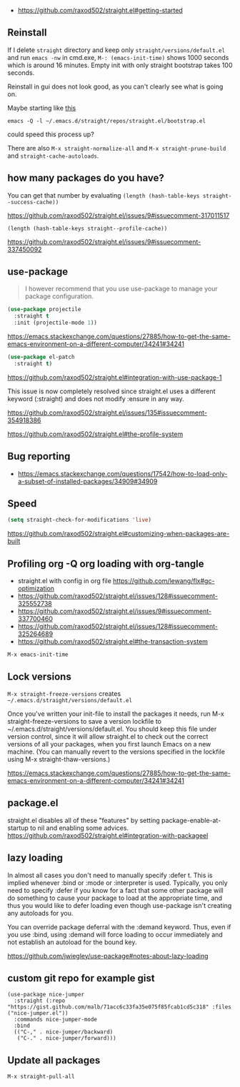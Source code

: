 - https://github.com/raxod502/straight.el#getting-started

## Reinstall

If I delete `straight` directory and keep only `straight/versions/default.el` and run `emacs -nw` in cmd.exe, `M-: (emacs-init-time)` shows 1000 seconds which is around 16 minutes. Empty init with only straight bootstrap takes 100 seconds.

Reinstall in gui does not look good, as you can't clearly see what is going on.

Maybe starting like [this](https://github.com/raxod502/straight.el#using-straightel-to-reproduce-bugs)

`emacs -Q -l ~/.emacs.d/straight/repos/straight.el/bootstrap.el`

could speed this process up?

There are also `M-x straight-normalize-all` and `M-x straight-prune-build` and `straight-cache-autoloads`.

##  how many packages do you have?

You can get that number by evaluating `(length (hash-table-keys straight--success-cache))`

https://github.com/raxod502/straight.el/issues/9#issuecomment-317011517

`(length (hash-table-keys straight--profile-cache))`

https://github.com/raxod502/straight.el/issues/9#issuecomment-337450092

## use-package

>I however recommend that you use use-package to manage your package configuration.

```lisp
(use-package projectile
  :straight t
  :init (projectile-mode 1))
```

https://emacs.stackexchange.com/questions/27885/how-to-get-the-same-emacs-environment-on-a-different-computer/34241#34241

```lisp
(use-package el-patch
  :straight t)
```

https://github.com/raxod502/straight.el#integration-with-use-package-1

This issue is now completely resolved since straight.el uses a different keyword (:straight) and does not modify :ensure in any way.

https://github.com/raxod502/straight.el/issues/135#issuecomment-354918386

https://github.com/raxod502/straight.el#the-profile-system

## Bug reporting

- https://emacs.stackexchange.com/questions/17542/how-to-load-only-a-subset-of-installed-packages/34909#34909

## Speed

```lisp
(setq straight-check-for-modifications 'live)
```

https://github.com/raxod502/straight.el#customizing-when-packages-are-built

## Profiling org -Q org loading with org-tangle

- straight.el with config in org file https://github.com/lewang/flx#gc-optimization
- https://github.com/raxod502/straight.el/issues/128#issuecomment-325552738
- https://github.com/raxod502/straight.el/issues/9#issuecomment-337700460
- https://github.com/raxod502/straight.el/issues/128#issuecomment-325264689
- https://github.com/raxod502/straight.el#the-transaction-system

`M-x emacs-init-time`

## Lock versions

`M-x straight-freeze-versions` creates `~/.emacs.d/straight/versions/default.el`


Once you've written your init-file to install the packages it needs, run M-x straight-freeze-versions to save a version lockfile to ~/.emacs.d/straight/versions/default.el. You should keep this file under version control, since it will allow straight.el to check out the correct versions of all your packages, when you first launch Emacs on a new machine. (You can manually revert to the versions specified in the lockfile using M-x straight-thaw-versions.)

https://emacs.stackexchange.com/questions/27885/how-to-get-the-same-emacs-environment-on-a-different-computer/34241#34241

## package.el

straight.el disables all of these "features" by setting package-enable-at-startup to nil and enabling some advices. https://github.com/raxod502/straight.el#integration-with-packageel

## lazy loading

In almost all cases you don't need to manually specify :defer t. This is implied whenever :bind or :mode or :interpreter is used. Typically, you only need to specify :defer if you know for a fact that some other package will do something to cause your package to load at the appropriate time, and thus you would like to defer loading even though use-package isn't creating any autoloads for you.

You can override package deferral with the :demand keyword. Thus, even if you use :bind, using :demand will force loading to occur immediately and not establish an autoload for the bound key.

https://github.com/jwiegley/use-package#notes-about-lazy-loading

## custom git repo for example gist

```elisp
(use-package nice-jumper
  :straight (:repo "https://gist.github.com/malb/71acc6c33fa35e075f85fcab1cd5c318" :files ("nice-jumper.el"))
  :commands nice-jumper-mode
  :bind
  (("C-," . nice-jumper/backward)
   ("C-." . nice-jumper/forward)))
```

## Update all packages

`M-x straight-pull-all`
